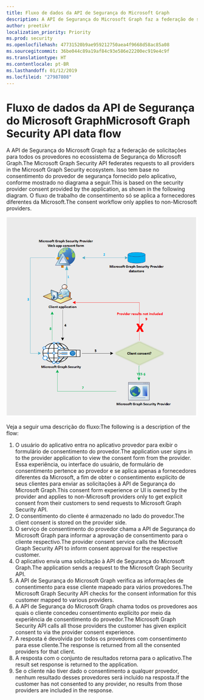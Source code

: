 ```yaml
---
title: Fluxo de dados da API de Segurança do Microsoft Graph
description: A API de Segurança do Microsoft Graph faz a federação de solicitações para todos os provedores no ecossistema de Segurança do Microsoft Graph. Isso tem base no consentimento do provedor de segurança fornecido pelo aplicativo, conforme mostrado no diagrama a seguir. O fluxo de trabalho de consentimento só se aplica a fornecedores diferentes da Microsoft.
author: preetikr
localization_priority: Priority
ms.prod: security
ms.openlocfilehash: 47731520b9ae959212750aea4f9668d58ac85a08
ms.sourcegitcommit: 36be044c89a19af84c93e586e22200ec919e4c9f
ms.translationtype: HT
ms.contentlocale: pt-BR
ms.lasthandoff: 01/12/2019
ms.locfileid: "27987808"
---
```

# <a name="microsoft-graph-security-api-data-flow"></a><span data-ttu-id="f7b54-105">Fluxo de dados da API de Segurança do Microsoft Graph</span><span class="sxs-lookup"><span data-stu-id="f7b54-105">Microsoft Graph Security API data flow</span></span>

<span data-ttu-id="f7b54-106">A API de Segurança do Microsoft Graph faz a federação de solicitações para todos os provedores no ecossistema de Segurança do Microsoft Graph.</span><span class="sxs-lookup"><span data-stu-id="f7b54-106">The Microsoft Graph Security API federates requests to all providers in the Microsoft Graph Security ecosystem.</span></span> <span data-ttu-id="f7b54-107">Isso tem base no consentimento do provedor de segurança fornecido pelo aplicativo, conforme mostrado no diagrama a seguir.</span><span class="sxs-lookup"><span data-stu-id="f7b54-107">This is based on the security provider consent provided by the application, as shown in the following diagram.</span></span> <span data-ttu-id="f7b54-108">O fluxo de trabalho de consentimento só se aplica a fornecedores diferentes da Microsoft.</span><span class="sxs-lookup"><span data-stu-id="f7b54-108">The consent workflow only applies to non-Microsoft providers.</span></span>

![security_dataflow_1.png](./images/security-dataflow-1.png)

<span data-ttu-id="f7b54-110">Veja a seguir uma descrição do fluxo:</span><span class="sxs-lookup"><span data-stu-id="f7b54-110">The following is a description of the flow:</span></span>

1. <span data-ttu-id="f7b54-111">O usuário do aplicativo entra no aplicativo provedor para exibir o formulário de consentimento do provedor.</span><span class="sxs-lookup"><span data-stu-id="f7b54-111">The application user signs in to the provider application to view the consent form from the provider.</span></span> <span data-ttu-id="f7b54-112">Essa experiência, ou interface do usuário, de formulário de consentimento pertence ao provedor e se aplica apenas a fornecedores diferentes da Microsoft, a fim de obter o consentimento explícito de seus clientes para enviar as solicitações à API de Segurança do Microsoft Graph.</span><span class="sxs-lookup"><span data-stu-id="f7b54-112">This consent form experience or UI is owned by the provider and applies to non-Microsoft providers only to get explicit consent from their customers to send requests to Microsoft Graph Security API.</span></span>
2. <span data-ttu-id="f7b54-113">O consentimento do cliente é armazenado no lado do provedor.</span><span class="sxs-lookup"><span data-stu-id="f7b54-113">The client consent is stored on the provider side.</span></span>
3. <span data-ttu-id="f7b54-114">O serviço de consentimento do provedor chama a API de Segurança do Microsoft Graph para informar a aprovação de consentimento para o cliente respectivo.</span><span class="sxs-lookup"><span data-stu-id="f7b54-114">The provider consent service calls the Microsoft Graph Security API to inform consent approval for the respective customer.</span></span>
4. <span data-ttu-id="f7b54-115">O aplicativo envia uma solicitação à API de Segurança do Microsoft Graph.</span><span class="sxs-lookup"><span data-stu-id="f7b54-115">The application sends a request to the Microsoft Graph Security API.</span></span>
5. <span data-ttu-id="f7b54-116">A API de Segurança do Microsoft Graph verifica as informações de consentimento para esse cliente mapeado para vários provedores.</span><span class="sxs-lookup"><span data-stu-id="f7b54-116">The Microsoft Graph Security API checks for the consent information for this customer mapped to various providers.</span></span>
6. <span data-ttu-id="f7b54-117">A API de Segurança do Microsoft Graph chama todos os provedores aos quais o cliente concedeu consentimento explícito por meio da experiência de consentimento do provedor.</span><span class="sxs-lookup"><span data-stu-id="f7b54-117">The Microsoft Graph Security API calls all those providers the customer has given explicit consent to via the provider consent experience.</span></span>
7. <span data-ttu-id="f7b54-118">A resposta é devolvida por todos os provedores com consentimento para esse cliente.</span><span class="sxs-lookup"><span data-stu-id="f7b54-118">The response is returned from all the consented providers for that client.</span></span>
8. <span data-ttu-id="f7b54-119">A resposta com o conjunto de resultados retorna para o aplicativo.</span><span class="sxs-lookup"><span data-stu-id="f7b54-119">The result set response is returned to the application.</span></span>
9. <span data-ttu-id="f7b54-120">Se o cliente não tiver dado o consentimento a qualquer provedor, nenhum resultado desses provedores será incluído na resposta.</span><span class="sxs-lookup"><span data-stu-id="f7b54-120">If the customer has not consented to any provider, no results from those providers are included in the response.</span></span>
